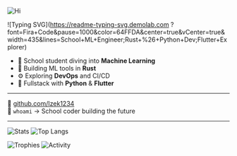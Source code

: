 ![Hi](https://readme-typing-svg.demolab.com?font=Fira+Code&weight=500&size=28&duration=3000&pause=1000&color=64FFDA&center=true&vCenter=true&width=435&lines=Hi+there%2C+I%27m+Izek1234!;School+ML+Engineer;Rust+%26+Python+Dev;Flutter+Explorer)

![Typing SVG](https://readme-typing-svg.demolab.com  ?font=Fira+Code&pause=1000&color=64FFDA&center=true&vCenter=true&width=435&lines=School+ML+Engineer;Rust+%26+Python+Dev;Flutter+Explorer)

- 🧠 School student diving into **Machine Learning**
- 🦀 Building ML tools in **Rust**
- ⚙️ Exploring **DevOps** and CI/CD
- 📱 Fullstack with **Python** & **Flutter**

---

🔗 [github.com/Izek1234](https://github.com/Izek1234)  
🎯 `whoami` → School coder building the future

---

![Stats](https://github-readme-stats.vercel.app/api?username=Izek1234&theme=transparent&border_color=555&show_icons=true&hide=contribs)
![Top Langs](https://github-readme-stats.vercel.app/api/top-langs/?username=Izek1234&theme=transparent&layout=compact&hide=html,css,jupyter%20notebook)

![Trophies](https://github-profile-trophy.vercel.app/?username=Izek1234&theme=radical&row=1&column=6)
![Activity](https://github-readme-activity-graph.vercel.app/graph?username=Izek1234&theme=react-dark&hide_border=true)
